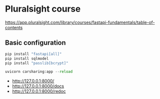 # Pluralsight course
https://app.pluralsight.com/library/courses/fastapi-fundamentals/table-of-contents


## Basic configuration

```python
pip install "fastapi[all]"
pip install sqlmodel
pip install "passlib[bcrypt]"

uvicorn carsharing:app --reload

```

- http://127.0.0.1:8000/
- http://127.0.0.1:8000/docs
- http://127.0.0.1:8000/redoc